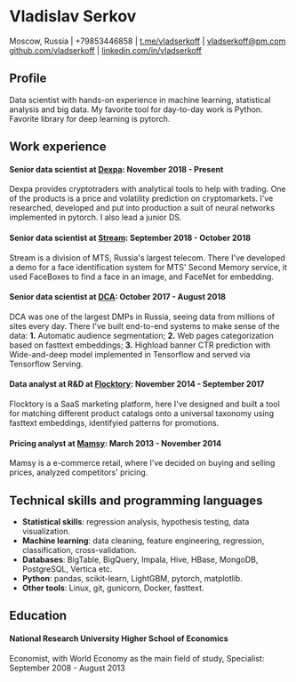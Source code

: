 # Vladislav Serkov
Moscow, Russia | +79853446858 | [t.me/vladserkoff](https://t.me/vladserkoff) | [vladserkoff@pm.com](mailto:vladserkoff@pm.me)  
[github.com/vladserkoff](https://github.com/vladserkoff) | [linkedin.com/in/vladserkoff](https://www.linkedin.com/in/vladserkoff)

## Profile
Data scientist with hands-on experience in machine learning, statistical analysis and big data. My favorite tool for day-to-day work is Python. Favorite library for deep learning is pytorch.

## Work experience
#### Senior data scientist at [Dexpa](http://dexpa.io): November 2018 - Present
Dexpa provides cryptotraders with analytical tools to help with trading. One of the products is a price and volatility prediction on cryptomarkets. I've researched, developed and put into production a suit of neural networks implemented in pytorch. I also lead a junior DS.

#### Senior data scientist at [Stream](http://stream.ru): September 2018 - October 2018
Stream is a division of MTS, Russia's largest telecom. There I've developed a demo for a face identification system for MTS' Second Memory service, it used FaceBoxes to find a face in an image, and FaceNet for embedding. 

#### Senior data scientist at [DCA](http://dca.ru): October 2017 - August 2018
DCA was one of the largest DMPs in Russia, seeing data from millions of sites every day. There I've built end-to-end systems to make sense of the data: **1.** Automatic audience segmentation; **2.** Web pages categorization based on fasttext embeddings; **3.** Highload banner CTR prediction with Wide-and-deep model implemented in Tensorflow and served via Tensorflow Serving. 

#### Data analyst at R&D at [Flocktory](https://www.flocktory.com): November 2014 - September 2017
Flocktory is a SaaS marketing platform, here I've designed and built a tool for matching different product catalogs onto a universal taxonomy using fasttext embeddings, identifyied patterns for promotions. 

#### Pricing analyst at [Mamsy](https://mamsy.ru): March 2013 - November 2014  
Mamsy is a e-commerce retail, where I’ve decided on buying and selling prices, analyzed competitors' pricing.  

## Technical skills and programming languages
* **Statistical skills**: regression analysis, hypothesis testing, data visualization.
* **Machine learning**: data cleaning, feature engineering, regression, classification, cross-validation.
* **Databases**: BigTable, BigQuery, Impala, Hive, HBase, MongoDB, PostgreSQL, Vertica etc.
* **Python**: pandas, scikit-learn, LightGBM, pytorch, matplotlib.
* **Other tools**: Linux, git, gunicorn, Docker, fasttext.

## Education
#### National Research University Higher School of Economics
Economist, with World Economy as the main field of study, Specialist: September 2008 - August 2013
